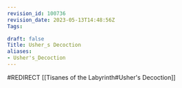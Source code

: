 ```yaml
---
revision_id: 100736
revision_date: 2023-05-13T14:48:56Z
Tags:

draft: false
Title: Usher_s Decoction
aliases:
- Usher's_Decoction
---
```

#REDIRECT [[Tisanes of the Labyrinth#Usher's Decoction]]